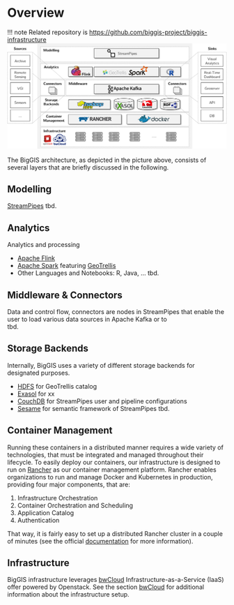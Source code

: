 # Overview

!!! note
    Related repository is https://github.com/biggis-project/biggis-infrastructure
![BigGIS Architecture](index/biggis-architecture.png)

The BigGIS architecture, as depicted in the picture above, consists of several layers that are briefly discussed in the following.

## Modelling
[StreamPipes](StreamPipes)
tbd.

## Analytics
Analytics and processing

- [Apache Flink](https://flink.apache.org/)
- [Apache Spark](https://spark.apache.org/) featuring [GeoTrellis](https://geotrellis.io/)
- Other Languages and Notebooks: R, Java, ...
tbd.

## Middleware & Connectors
Data and control flow, connectors are nodes in StreamPipes that enable the user to load various data sources in Apache Kafka or to  
tbd.

## Storage Backends
Internally, BigGIS uses a variety of different storage backends for designated purposes.

- [HDFS](http://hadoop.apache.org/) for GeoTrellis catalog
- [Exasol](https://www.exasol.com/de/) for xx
- [CouchDB](http://couchdb.apache.org/) for StreamPipes user and pipeline configurations
- [Sesame](http://rdf4j.org/) for semantic framework of StreamPipes
tbd.

## Container Management
Running these containers in a distributed manner requires a wide variety of technologies, that must be integrated and managed throughout their lifecycle. To easily deploy our containers, our infrastructure is designed to run on [Rancher](http://rancher.com/) as our container management platform. 
Rancher enables organizations to run and manage Docker
and Kubernetes in production, providing four major components, that are:

1. Infrastructure Orchestration
2. Container Orchestration and Scheduling
3. Application Catalog
4. Authentication

That way, it is fairly easy to set up a distributed Rancher cluster in a couple of minutes (see the official [documentation](http://rancher.com/docs/rancher/v1.6/en/) 
for more information). 

## Infrastructure
BigGIS infrastructure leverages [bwCloud](https://www.bw-cloud.org/) Infrastructure-as-a-Service (IaaS) offer powered by Openstack. See the section [bwCloud](Platform_bwCloud/index.md) for additional information about the infrastructure setup.









